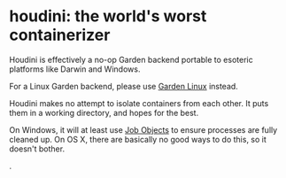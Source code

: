 # houdini: the world's worst containerizer

Houdini is effectively a no-op Garden backend portable to esoteric platforms
like Darwin and Windows.

For a Linux Garden backend, please use [Garden
Linux](https://github.com/cloudfoundry-incubator/garden-linux) instead.

Houdini makes no attempt to isolate containers from each other. It puts them
in a working directory, and hopes for the best.

On Windows, it will at least use [Job
Objects](https://msdn.microsoft.com/en-us/library/windows/desktop/ms684161%28v=vs.85%29.aspx)
to ensure processes are fully cleaned up. On OS X, there are basically no
good ways to do this, so it doesn't bother.

.
